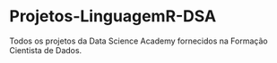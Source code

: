 # Projetos-LinguagemR-DSA
Todos os projetos da Data Science Academy fornecidos na Formação Cientista de Dados.

